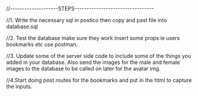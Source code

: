 
//--------------------STEPS---------------------------------

//1. Write the necessary sql in postico then copy and past
 file into database.sql

 //2. Test the database make sure they work insert some props
 ie users bookmarks etc use postman.

 //3. Update some of the server side code to include some of the things 
 you added in your database. Also send the images for the male and female
 images to the database to be called on later for the avatar img.

 //4.Start doing post routes for the bookmarks and put in the html
 to capture the inputs.

